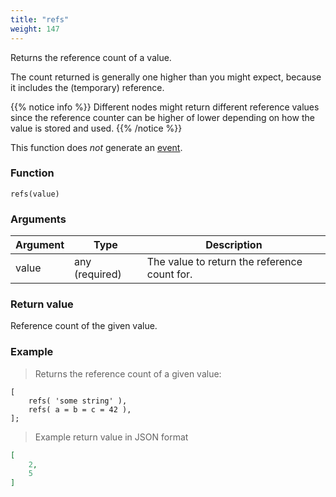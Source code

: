 ```yaml
---
title: "refs"
weight: 147
---
```


Returns the reference count of a value.

The count returned is generally one higher than you might expect,
because it includes the (temporary) reference.

{{% notice info %}}
Different nodes might return different reference values since the reference counter
can be higher of lower depending on how the value is stored and used.
{{% /notice %}}

This function does *not* generate an [event](../../events).

### Function

`refs(value)`

### Arguments

Argument | Type | Description
-------- | ---- | -----------
value | any (required) | The value to return the reference count for.

### Return value

Reference count of the given value.

### Example

> Returns the reference count of a given value:

```thingsdb,should_pass
[
    refs( 'some string' ),
    refs( a = b = c = 42 ),
];
```

> Example return value in JSON format

```json
[
    2,
    5
]
```
